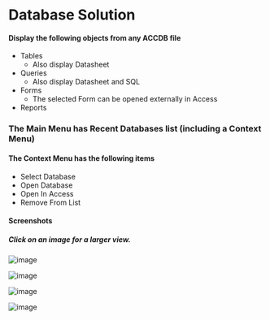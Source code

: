# Database Solution

#### Display the following objects from any ACCDB file
- Tables
  - Also display Datasheet
- Queries
  - Also display Datasheet and SQL
- Forms
  - The selected Form can be opened externally in Access
- Reports

### The Main Menu has Recent Databases list (including a Context Menu)
#### The Context Menu has the following items
- Select Database
- Open Database
- Open In Access
- Remove From List

#### Screenshots
##### Click on an image for a larger view.

![image](https://github.com/user-attachments/assets/11cf86d8-f2e7-4f5a-a5ca-944a48c2a00a)

![image](https://github.com/user-attachments/assets/34fd6757-48c2-4cf2-a1a1-b5b4831239f1)

![image](https://github.com/user-attachments/assets/7da5df50-a974-4b6f-888f-9835108ec55a)

![image](https://github.com/user-attachments/assets/36bab644-a2f8-4cc4-b786-5bb5682a97f5)
